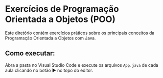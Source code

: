 # Exercícios de Programação Orientada a Objetos (POO)

Este diretório contém exercícios práticos sobre os principais conceitos da Programação Orientada a Objetos com Java.

## Como executar:

Abra a pasta no Visual Studio Code e execute os arquivos `App.java` de cada aula clicando no botão ▶️ no topo do editor.

